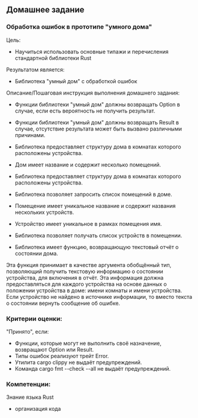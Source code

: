 ## Домашнее задание

### Обработка ошибок в прототипе "умного дома"

Цель:
- Научиться использовать основные типажи и перечисления стандартной библиотеки Rust

Результатом является:
- Библиотека "умный дом" с обработкой ошибок

Описание/Пошаговая инструкция выполнения домашнего задания:

- Функции библиотеки "умный дом" должны возвращать Option в случае, если есть вероятность не получить результат.
- Функции библиотеки "умный дом" должны возвращать Result в случае, отсутствие результата может быть вызвано различными причинами.
- Библиотека предоставляет структуру дома в комнатах которого расположены устройства.

- Дом имеет название и содержит несколько помещений.
- Библиотека предоставляет структуру дома в комнатах которого расположены устройства.
- Библиотека позволяет запросить список помещений в доме.
- Помещение имеет уникальное название и содержит названия нескольких устройств.
- Устройство имеет уникальное в рамках помещения имя.
- Библиотека позволяет получать список устройств в помещении.
- Библиотека имеет функцию, возвращающую текстовый отчёт о состоянии дома.

Эта функция принимает в качестве аргумента обобщённый тип, позволяющий получить текстовую информацию
о состоянии устройства, для включения в отчёт. Эта информация должна предоставляться
для каждого устройства на основе данных о положении устройства в доме: имени комнаты и имени устройства.
Если устройство не найдено в источнике информации, то вместо текста о состоянии вернуть сообщение об ошибке.

### Критерии оценки:

"Принято", если:

- Функции, которые могут не выполнить своё назначение, возвращают Option или Result.
- Типы ошибок реализуют трейт Error.
- Утилита cargo clippy не выдаёт предупреждений.
- Команда cargo fmt --check --all не выдаёт предупреждений.

### Компетенции:

Знание языка Rust
- организация кода
